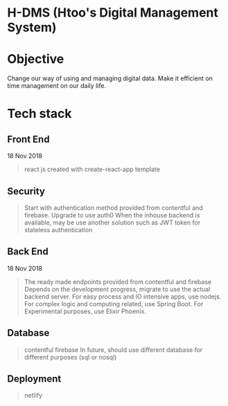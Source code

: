 # H-DMS (Htoo's Digital Management System)

# Objective

Change our way of using and managing digital data. Make it efficient on time management on our daily life.

# Tech stack

## Front End

18 Nov 2018

> react js created with create-react-app template

## Security

> Start with authentication method provided from contentful and firebase.
> Upgrade to use auth0
> When the inhouse backend is available, may be use another solution such as JWT token for stateless authentication

## Back End

18 Nov 2018

> The ready made endpoints provided from contentful and firebase
> Depends on the development progress, migrate to use the actual backend server.
> For easy process and IO intensive apps, use nodejs.
> For complex logic and computing related, use Spring Boot.
> For Experimental purposes, use Elixir Phoenix.

## Database

> contentful
> firebase
> In future, should use different database for different purposes (sql or nosql)

## Deployment

> netlify
